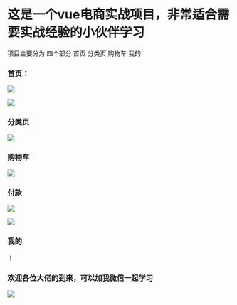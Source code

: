 # 这是一个vue电商实战项目，非常适合需要实战经验的小伙伴学习
项目主要分为 四个部分 首页 分类页 购物车 我的

### 首页：
![](https://ae01.alicdn.com/kf/Hd11643058837467f800137410afed82dI.jpg)


![](https://ae01.alicdn.com/kf/Hfcae15046abd485ab91b636a75f9d4bbv.jpg)

### 分类页
![](https://ae01.alicdn.com/kf/Hb74c57c720e347bb852453a6e0d07b21w.jpg)

### 购物车
![](https://ae01.alicdn.com/kf/H5f62ff27fc5740e8be72f87576ecab0bT.jpg)

### 付款
![](https://ae01.alicdn.com/kf/H81f1f4454385470e826d1bdc4264d434G.jpg)

![](https://ae01.alicdn.com/kf/H288bf5ce9ff24ab3b65fde4e1202f8c7s.jpg)

### 我的
！[](https://ae01.alicdn.com/kf/H06c3c059527845a0984f431a5aedb6dd9.jpg)

### 欢迎各位大佬的到来，可以加我微信一起学习
![](https://ae01.alicdn.com/kf/H4c5eec6b185e4797ba2bc02218aaa1f2y.png)
